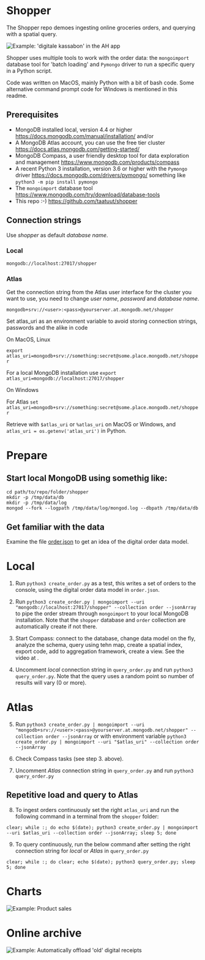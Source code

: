 # Shopper

The Shopper repo demoes ingesting online groceries orders, and querying with a spatial query.

 ![Example: 'digitale kassabon' in the AH app](images/800_digitalekassabonindeahapp.jpg)

Shopper uses multiple tools to work with the order data: the `mongoimport` database tool for 'batch loading' and `Pymongo` driver to run a specific query in a Python script.

Code was written on MacOS, mainly Python with a bit of bash code. Some alternative command prompt code for Windows is mentioned in this readme.

## Prerequisites

* MongoDB installed local, version 4.4 or higher https://docs.mongodb.com/manual/installation/ and/or
* A MongoDB Atlas account, you can use the free tier cluster https://docs.atlas.mongodb.com/getting-started/
* MongoDB Compass, a user friendly desktop tool for data exploration and management https://www.mongodb.com/products/compass
* A recent Python 3 installation, version 3.6 or higher with the `Pymongo` driver https://docs.mongodb.com/drivers/pymongo/ something like `python3 -m pip install pymongo`
* The `mongoimport` database tool https://www.mongodb.com/try/download/database-tools
* This repo :-) https://github.com/taatuut/shopper

## Connection strings

Use *shopper* as default *database name*.

### Local
`mongodb://localhost:27017/shopper`

### Atlas
Get the connection string from the Atlas user interface for the cluster you want to use, you need to change *user name*, *password* and *database name*.

`mongodb+srv://<user>:<pass>@yourserver.at.mongodb.net/shopper`

Set atlas_uri as an environment variable to avoid storing connection strings, passwords and the alike in code

On MacOS, Linux

`export atlas_uri=mongodb+srv://something:secret@some.place.mongodb.net/shopper`

For a local MongoDB installation use `export atlas_uri=mongodb://localhost:27017/shopper`

On Windows

For Atlas `set atlas_uri=mongodb+srv://something:secret@some.place.mongodb.net/shopper`

Retrieve with `$atlas_uri` or `%atlas_uri` on MacOS or Windows, and `atlas_uri = os.getenv('atlas_uri')` in Python.

# Prepare

## Start local MongoDB using somethig like:

```
cd path/to/repo/folder/shopper
mkdir -p /tmp/data/db
mkdir -p /tmp/data/log
mongod --fork --logpath /tmp/data/log/mongod.log --dbpath /tmp/data/db
```

## Get familiar with the data

Examine the file [order.json](order.json) to get an idea of the digital order data model.

# Local

1. Run `python3 create_order.py` as a test, this writes a set of orders to the console, using the digital order data model in `order.json`.

2. Run `python3 create_order.py | mongoimport --uri "mongodb://localhost:27017/shopper" --collection order --jsonArray` to pipe the order stream through `mongoimport` to your local MongoDB installation. Note that the `shopper` database and `order` collection are automatically create if not there. 

3. Start Compass: connect to the database, change data model on the fly, analyze the schema, query using tehn map, create a spatial index, export code, add to aggregation framework, create a view. See the video at <TODO>.

4. Uncomment _local_ connection string in `query_order.py` and run `python3 query_order.py`. Note that the query uses a random point so number of results will vary (0 or more).

# Atlas

5. Run `python3 create_order.py | mongoimport --uri "mongodb+srv://<user>:<pass>@yourserver.at.mongodb.net/shopper" --collection order --jsonArray` or with environment variable `python3 create_order.py | mongoimport --uri "$atlas_uri" --collection order --jsonArray`

6. Check Compass tasks (see step 3. above).

7. Uncomment _Atlas_ connection string in `query_order.py` and run `python3 query_order.py`

## Repetitive load and query to Atlas

8. To ingest orders continuously set the right `atlas_uri` and run the following command in a terminal from the `shopper` folder:

`clear; while :; do echo $(date); python3 create_order.py | mongoimport --uri $atlas_uri --collection order --jsonArray; sleep 5; done`

9. To query continuously, run the below command after setting the right connection string for _local_ or _Atlas_ in `query_order.py`

`clear; while :; do clear; echo $(date); python3 query_order.py; sleep 5; done`

# Charts

 ![Example: Product sales](images/charts.png)

# Online archive

<TODO> 

 ![Example: Automatically offload 'old' digital receipts](images/OnlineArchive.png)
